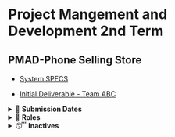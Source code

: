 # Project Mangement and Development 2nd Term <br>
## PMAD-Phone Selling Store  <br>

- [System SPECS](https://docs.google.com/document/d/1Ur4PCUlyhYJOwgS4hZuPDtuZ0oHuWfYwxI5vwbGv5Nw/edit)

- [Initial Deliverable - Team ABC](https://docs.google.com/document/d/1nlwmobhwWwfmnKpBaGAGO74DM5R5EIDxT5Hg-S86OZ0/edit)

<details>
    <summary> 📑 <b>Submission Dates</b></summary><br/>
  
| Submission | Submission Date | Status |
| :---         |     :---:      |          ---: |
| [Main System](https://vle.dmu.ac.uk/webapps/turn-plgnhndl-bb_bb60/links/submit.jsp?course_id=_601351_1&content_id=_5389889_1&tii_assign_id=14486785&orig_id=_5389889_1)   | 25-Mar-2022     | <ul><li>[ ] Completed </li></ul>   |
| [Final report](https://vle.dmu.ac.uk/webapps/turn-plgnhndl-bb_bb60/links/submit.jsp?course_id=_601351_1&content_id=_5389894_1&tii_assign_id=14486799&orig_id=_5389894_1)     | 08-Apr-2022       | <ul><li>[ ] Completed </li></ul>      |

</details>
  
<details>
    <summary> 🙆 <b>Roles</b></summary><br/>
  
| User | Their DB |
| --- | --- |
| [Ethan Frizzell](https://github.com/Frizzle15) | Phones Management |
| [Luke Lydiatt](https://github.com/LLydiatt) | Staff Management |
| [Mahammad Talha](https://github.com/Talhamemon25) | Customer Management |
| [Syed Naqvi ](https://github.com/No3Mc) | Stock Management |

  </details>

<details>
    <summary> 😴 <b>Inactives</b></summary><br/>

  
| User | Their DB |
| --- | --- |
| Aqeel Ahmed | Supplier management |
| Kye Staples | Order Management |
  
  </details>
  
